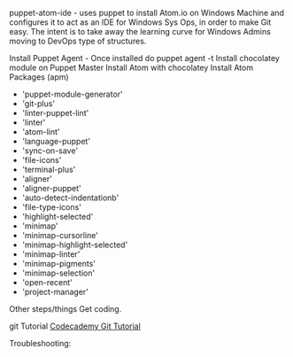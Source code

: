 puppet-atom-ide - uses puppet to install Atom.io on Windows Machine and configures it to act as an IDE for Windows Sys Ops, in order to make Git easy.  The intent is to take away the learning curve for Windows Admins moving to DevOps type of structures.

Install Puppet Agent - Once installed do puppet agent -t
Install chocolatey module on Puppet Master
Install Atom with chocolatey
Install Atom Packages (apm)
  * 'puppet-module-generator'
  * 'git-plus'
  * 'linter-puppet-lint'
  * 'linter'
  * 'atom-lint'
  * 'language-puppet'
  * 'sync-on-save'
  * 'file-icons'
  * 'terminal-plus'
  * 'aligner'
  * 'aligner-puppet'
  * 'auto-detect-indentationb'
  * 'file-type-icons'
  * 'highlight-selected'
  * 'minimap'
  * 'minimap-cursorline'
  * 'minimap-highlight-selected'
  * 'minimap-linter'
  * 'minimap-pigments'
  * 'minimap-selection'
  * 'open-recent'
  * 'project-manager'

Other steps/things
Get coding.

git Tutorial
[Codecademy Git Tutorial](https://www.codecademy.com/learn/learn-git)


Troubleshooting:

